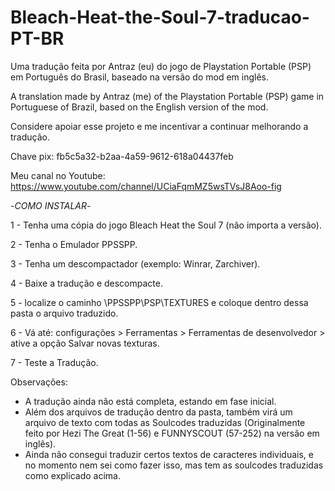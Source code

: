 # Bleach-Heat-the-Soul-7-traducao-PT-BR

Uma tradução feita por Antraz (eu) do jogo de Playstation Portable (PSP) em Português do Brasil, baseado na versão do mod em inglês.

A translation made by Antraz (me) of the Playstation Portable (PSP) game in Portuguese of Brazil, based on the English version of the mod.

Considere apoiar esse projeto e me incentivar a continuar melhorando a tradução.

Chave pix: fb5c5a32-b2aa-4a59-9612-618a04437feb

Meu canal no Youtube: https://www.youtube.com/channel/UCiaFqmMZ5wsTVsJ8Aoo-fig



-_COMO INSTALAR_-

1 - Tenha uma cópia do jogo Bleach Heat the Soul 7 (não importa a versão).

2 - Tenha o Emulador PPSSPP.

3 - Tenha um descompactador (exemplo: Winrar, Zarchiver).

4 - Baixe a tradução e descompacte.

5 - localize o caminho \PPSSPP\PSP\TEXTURES e coloque dentro dessa pasta o arquivo traduzido.

6 - Vá até: configurações > Ferramentas > Ferramentas de desenvolvedor > ative a opção Salvar novas texturas.

7 - Teste a Tradução.

Observações:
- A tradução ainda não está completa, estando em fase inicial.
- Além dos arquivos de tradução dentro da pasta, também virá um arquivo de texto com todas as Soulcodes traduzidas (Originalmente feito por  Hezi The Great (1-56) e FUNNYSCOUT (57-252) na versão em inglês).
- Ainda não consegui traduzir certos textos de caracteres individuais, e no momento nem sei como fazer isso, mas tem as soulcodes traduzidas como explicado acima.

